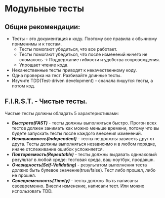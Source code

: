 # Модульные тесты
## Общие рекомендации:
- Тесты - это документация к коду. Поэтому все правила к обычному применимы и к тестам.
    - Тесты помогают убедиться, что все работает.
    - Тесты помогают убедиться, что после изменений ничего не сломалось -> Поддержание гибкости и удобства сопровождения.
    - Упрощает чтение кода.
- Некачественные тесты приводят к некачественному коду.
- Одна проверка на тест. Разбивайте длинные тесты.
- Изучите TDD(Test-driven development) - сначала пишутся тесты, а потом код.

## F.I.R.S.T. - Чистые тесты.
Чистые тесты должны обладать 5 характеристиками:
- ***Быстрота(FAST)*** - тесты должны выполняться быстро. Прогон всех тестов должен занимать как можно меньше времени, потому что вы будете запускать тесты после каждого внесения изменений.
- ***Независимость(Independent)*** - тесты не должны зависеть друг от друга. Тесты должны выполняться независимо и в любом порядке, иначе отслеживание ошибок усложняется.
- ***Повторяемость(Repeatable)*** - тесты должны выдавать одинаковый результат в любой среде: тестовая среда, ваш ноутбук, продакшн.
- ***Очевидность(Self-Validating)*** - результатом выполнения теста должно быть булевое значение(true/false). Тест либо прошел, либо не прошел.
- ***Своевременность(Timely)*** - тесты должны быть написаны своевременно. Внесли изменение, написали тест. Или можно использовать TDD.
